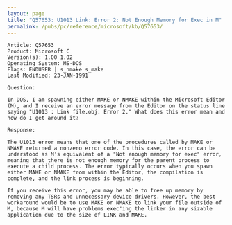 ```yaml
---
layout: page
title: "Q57653: U1013 Link: Error 2: Not Enough Memory for Exec in M"
permalink: /pubs/pc/reference/microsoft/kb/Q57653/
---
```


	Article: Q57653
	Product: Microsoft C
	Version(s): 1.00 1.02
	Operating System: MS-DOS
	Flags: ENDUSER | s_nmake s_make
	Last Modified: 23-JAN-1991
	
	Question:
	
	In DOS, I am spawning either MAKE or NMAKE within the Microsoft Editor
	(M), and I receive an error message from the Editor on the status line
	saying "U1013 : Link file.obj: Error 2." What does this error mean and
	how do I get around it?
	
	Response:
	
	The U1013 error means that one of the procedures called by MAKE or
	NMAKE returned a nonzero error code. In this case, the error can be
	understood as M's equivalent of a "Not enough memory for exec" error,
	meaning that there is not enough memory for the parent process to
	execute a child process. The error typically occurs when you spawn
	either MAKE or NMAKE from within the Editor, the compilation is
	complete, and the link process is beginning.
	
	If you receive this error, you may be able to free up memory by
	removing any TSRs and unnecessary device drivers. However, the best
	workaround would be to use MAKE or NMAKE to link your file outside of
	M, because M will have problems exec'ing the linker in any sizable
	application due to the size of LINK and MAKE.
